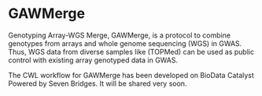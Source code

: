 # GAWMerge
Genotyping Array-WGS Merge, GAWMerge, is a protocol to combine genotypes from arrays and whole genome sequencing (WGS) in GWAS. Thus, WGS data from diverse samples like (TOPMed) can be used as public control with existing array genotyped data in GWAS.

The CWL workflow for GAWMerge has been developed on BioData Catalyst Powered by Seven Bridges. It will be shared very soon.
